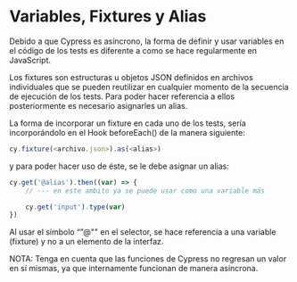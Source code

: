 # Variables, Fixtures y Alias

Debido a que Cypress es asíncrono, la forma de definir y usar variables en el código de los tests es diferente a como se hace regularmente en JavaScript.

Los fixtures son estructuras u objetos JSON definidos en archivos individuales que se pueden reutilizar en cualquier momento de la secuencia de ejecución de los tests. Para poder hacer referencia a ellos posteriormente es necesario asignarles un alias.

La forma de incorporar un fixture en cada uno de los tests, sería incorporándolo en el Hook beforeEach() de la manera siguiente:

```js
cy.fixture(<archivo.json>).as(<alias>)
```

y para poder hacer uso de éste, se le debe asignar un alias:

```js
cy.get('@alias').then((var) => {
    // --- en este ambito ya se puede usar como una variable más

    cy.get('input').type(var)
})
```

Al usar el símbolo “”@"" en el selector, se hace referencia a una variable (fixture) y no a un elemento de la interfaz.

NOTA: Tenga en cuenta que las funciones de Cypress no regresan un valor en sí mismas, ya que internamente funcionan de manera asíncrona.